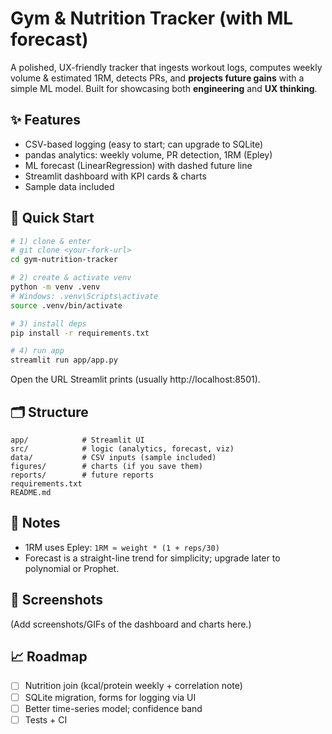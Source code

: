 
# Gym & Nutrition Tracker (with ML forecast)

A polished, UX-friendly tracker that ingests workout logs, computes weekly volume & estimated 1RM, detects PRs, and **projects future gains** with a simple ML model. Built for showcasing both **engineering** and **UX thinking**.

## ✨ Features
- CSV-based logging (easy to start; can upgrade to SQLite)
- pandas analytics: weekly volume, PR detection, 1RM (Epley)
- ML forecast (LinearRegression) with dashed future line
- Streamlit dashboard with KPI cards & charts
- Sample data included

## 🚀 Quick Start
```bash
# 1) clone & enter
# git clone <your-fork-url>
cd gym-nutrition-tracker

# 2) create & activate venv
python -m venv .venv
# Windows: .venv\Scripts\activate
source .venv/bin/activate

# 3) install deps
pip install -r requirements.txt

# 4) run app
streamlit run app/app.py
```

Open the URL Streamlit prints (usually http://localhost:8501).

## 🗂️ Structure
```
app/            # Streamlit UI
src/            # logic (analytics, forecast, viz)
data/           # CSV inputs (sample included)
figures/        # charts (if you save them)
reports/        # future reports
requirements.txt
README.md
```

## 🧠 Notes
- 1RM uses Epley: `1RM ≈ weight * (1 + reps/30)`
- Forecast is a straight-line trend for simplicity; upgrade later to polynomial or Prophet.

## 📸 Screenshots
(Add screenshots/GIFs of the dashboard and charts here.)

## 📈 Roadmap
- [ ] Nutrition join (kcal/protein weekly + correlation note)
- [ ] SQLite migration, forms for logging via UI
- [ ] Better time-series model; confidence band
- [ ] Tests + CI
```

